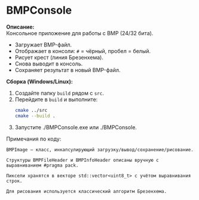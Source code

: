 # BMPConsole

**Описание:**  
Консольное приложение для работы с BMP (24/32 бита).  
- Загружает BMP-файл.  
- Отображает в консоли: `#` = чёрный, пробел = белый.  
- Рисует крест (линия Брезенхема).  
- Снова выводит в консоль.  
- Сохраняет результат в новый BMP-файл.

**Сборка (Windows/Linux):**  
1. Создайте папку `build` рядом с `src`.  
2. Перейдите в `build` и выполните:
   ```bash
   cmake ../src
   cmake --build .
3. Запустите ./BMPConsole.exe или ./BMPConsole.

Примечания по коду:

    BMPImage — класс, инкапсулирующий загрузку/вывод/сохранение/рисование.

    Структуры BMPFileHeader и BMPInfoHeader описаны вручную с выравниванием #pragma pack.

    Пиксели хранятся в векторе std::vector<uint8_t> с учётом выравнивания строк.

    Для рисования используется классический алгоритм Брезенхема.

